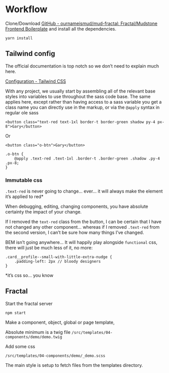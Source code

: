 # Workflow

Clone/Download [GitHub - ournameismud/mud-fractal: Fractal/Mudstone Frontend Boilerplate](https://github.com/ournameismud/mud-fractal)  and install all the dependencies.

`yarn install`

## Tailwind config
The official documentation is top notch so we don’t need to explain much here.

[Configuration - Tailwind CSS](https://tailwindcss.com/docs/configuration)

With any project, we usually start by assembling all of the relevant base  styles into variables to use throughout the sass code base.  The same applies here, except rather than having access to a sass variable you get a class name you can directly use in the markup, or via the `@apply` syntax in regular ole sass

```
<button class="text-red text-1xl border-t border-green shadow py-4 px-8">Gary</button>
```

Or 

```
<button class="o-btn">Gary</button>
```
```
.o-btn {
	@apply .text-red .text-1xl .border-t .border-green .shadow .py-4 .px-8;
}
```

### Immutable css

  `.text-red`  is never going to change… ever... it will always make the element it’s applied to red*

When debugging, editing, changing components, you have absolute certainty the impact of your change.

If I removed the  `text-red` class from the button, I can be certain that I have not changed any other component… whereas if I removed `.text-red` from the second version, I can’t be sure how many things I’ve changed.

BEM isn’t going anywhere… It will happily play alongside `functional` css, there will just be much less of it, no more: 

```
.card__profile--small-with-little-extra-nudge {
	.padding-left: 2px // bloody designers
}
```


*it’s css so… you know

## Fractal
Start the fractal server

`npm start`

Make a component, object, global or page template, 

Absolute minimum is a twig file
`/src/templates/04-components/demo/demo.twig`

Add some css

`/src/templates/04-components/demo/_demo.scss`

The main style is setup to fetch files from the templates directory.



